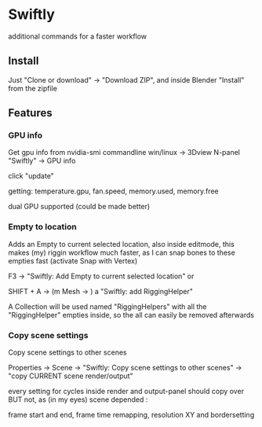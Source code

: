 # Swiftly
 additional commands for a faster workflow

## Install
Just "Clone or download" -> "Download ZIP", and inside Blender "Install" from the zipfile

## Features
### GPU info
Get gpu info from nvidia-smi commandline win/linux -> 3Dview N-panel "Swiftly" -> GPU info

click "update"

getting: 
temperature.gpu, fan.speed, memory.used, memory.free

dual GPU supported (could be made better)

### Empty to location ###
Adds an Empty to current selected location, also inside editmode, this makes (my) riggin workflow much faster, as I can snap bones to these empties fast (activate Snap with Vertex)

F3 -> "Swiftly: Add Empty to current selected location" or

SHIFT + A -> (m Mesh -> ) a "Swiftly: add RiggingHelper"

A Collection will be used named "RiggingHelpers" with all the "RiggingHelper" empties inside, so the all can easily be removed afterwards

### Copy scene settings ###
Copy scene settings to other scenes

Properties -> Scene -> "Swiftly: Copy scene settings to other scenes" -> "copy CURRENT scene render/output"

every setting for cycles inside render and output-panel should copy over BUT not, as (in my eyes) scene depended :

frame start and end, frame time remapping, resolution XY and bordersetting
